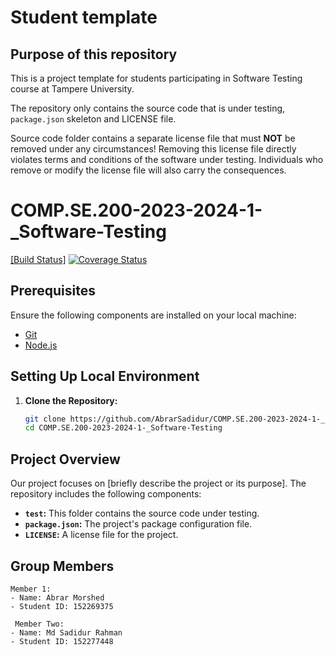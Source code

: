 # Student template

## Purpose of this repository

This is a project template for students participating in Software Testing course
at Tampere University.

The repository only contains the source code that is under testing, `package.json` skeleton
and LICENSE file.

Source code folder contains a separate license file that must **NOT** be removed under any circumstances!
Removing this license file directly violates terms and conditions of the software under testing.
Individuals who remove or modify the license file will also carry the consequences.

# COMP.SE.200-2023-2024-1-_Software-Testing

[[Build Status]](https://github.com/AbrarSadidur/COMP.SE.200-2023-2024-1-_Software-Testing/actions)
[![Coverage Status](https://coveralls.io/repos/github/AbrarSadidur/COMP.SE.200-2023-2024-1-_Software-Testing/badge.svg?branch=main)](https://coveralls.io/github/AbrarSadidur/COMP.SE.200-2023-2024-1-_Software-Testing?branch=main)

## Prerequisites

Ensure the following components are installed on your local machine:

- [Git](https://git-scm.com/)
- [Node.js](https://nodejs.org/)

## Setting Up Local Environment

1. **Clone the Repository:**
   ```bash
   git clone https://github.com/AbrarSadidur/COMP.SE.200-2023-2024-1-_Software-Testing.git
   cd COMP.SE.200-2023-2024-1-_Software-Testing


## Project Overview

Our project focuses on [briefly describe the project or its purpose]. The repository includes the following components:

- **`test`:** This folder contains the source code under testing.
- **`package.json`:** The project's package configuration file.
- **`LICENSE`:** A license file for the project.

## Group Members

```
Member 1:
- Name: Abrar Morshed
- Student ID: 152269375
```

```
 Member Two:
- Name: Md Sadidur Rahman
- Student ID: 152277448
```